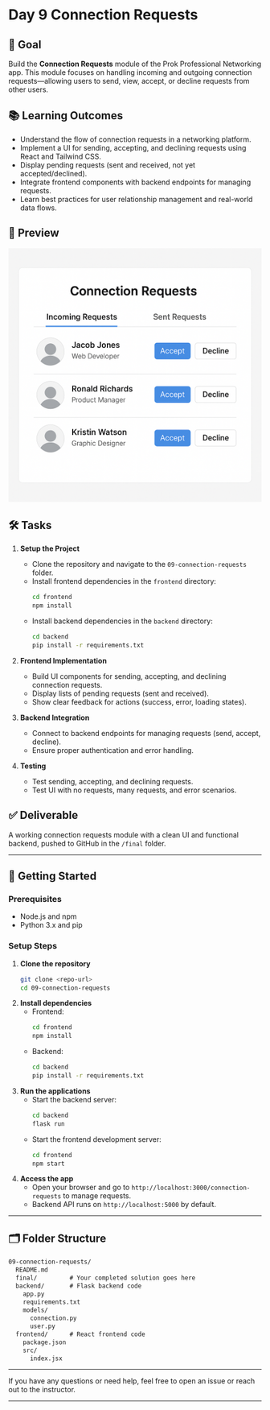 # Day 9 Connection Requests

## 🎯 Goal

Build the **Connection Requests** module of the Prok Professional Networking app. This module focuses on handling incoming and outgoing connection requests—allowing users to send, view, accept, or decline requests from other users.

## 📚 Learning Outcomes

- Understand the flow of connection requests in a networking platform.
- Implement a UI for sending, accepting, and declining requests using React and Tailwind CSS.
- Display pending requests (sent and received, not yet accepted/declined).
- Integrate frontend components with backend endpoints for managing requests.
- Learn best practices for user relationship management and real-world data flows.

## 📸 Preview

![Connection Request](./Connection-request.png)

## 🛠️ Tasks

1. **Setup the Project**

   - Clone the repository and navigate to the `09-connection-requests` folder.
   - Install frontend dependencies in the `frontend` directory:
     ```bash
     cd frontend
     npm install
     ```
   - Install backend dependencies in the `backend` directory:
     ```bash
     cd backend
     pip install -r requirements.txt
     ```

2. **Frontend Implementation**

   - Build UI components for sending, accepting, and declining connection requests.
   - Display lists of pending requests (sent and received).
   - Show clear feedback for actions (success, error, loading states).

3. **Backend Integration**

   - Connect to backend endpoints for managing requests (send, accept, decline).
   - Ensure proper authentication and error handling.

4. **Testing**
   - Test sending, accepting, and declining requests.
   - Test UI with no requests, many requests, and error scenarios.

## ✅ Deliverable

A working connection requests module with a clean UI and functional backend, pushed to GitHub in the `/final` folder.

---

## 🚀 Getting Started

### Prerequisites

- Node.js and npm
- Python 3.x and pip

### Setup Steps

1. **Clone the repository**
   ```bash
   git clone <repo-url>
   cd 09-connection-requests
   ```
2. **Install dependencies**
   - Frontend:
     ```bash
     cd frontend
     npm install
     ```
   - Backend:
     ```bash
     cd backend
     pip install -r requirements.txt
     ```
3. **Run the applications**
   - Start the backend server:
     ```bash
     cd backend
     flask run
     ```
   - Start the frontend development server:
     ```bash
     cd frontend
     npm start
     ```
4. **Access the app**
   - Open your browser and go to `http://localhost:3000/connection-requests` to manage requests.
   - Backend API runs on `http://localhost:5000` by default.

---

## 🗂️ Folder Structure

```
09-connection-requests/
  README.md
  final/         # Your completed solution goes here
  backend/       # Flask backend code
    app.py
    requirements.txt
    models/
      connection.py
      user.py
  frontend/      # React frontend code
    package.json
    src/
      index.jsx
```

---

If you have any questions or need help, feel free to open an issue or reach out to the instructor.

---
